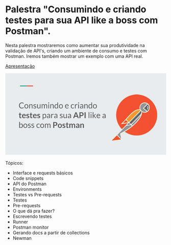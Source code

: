 # Palestra "Consumindo e criando testes para sua API like a boss com Postman".


Nesta palestra mostraremos como aumentar sua produtividade na validação de API's, criando um ambiente de consumo e testes com Postman. Iremos também mostrar um exemplo com uma API real.

[Apresentação](https://github.com/michelpl/palestras/blob/master/Postman-Like-a-Boss/Apresentacao.pdf)

![Image of first slide](https://raw.githubusercontent.com/michelpl/palestras/master/Postman-Like-a-Boss/slide1.png)

Tópicos: 

- Interface e requests básicos
- Code snippets
- API do Postman
- Environments
- Testes vs Pre-requests
- Testes
- Pre-requests
- O que dá pra fazer?
- Escrevendo testes
- Runner
- Postman monitor
- Gerando docs a partir de collections
- Newman

